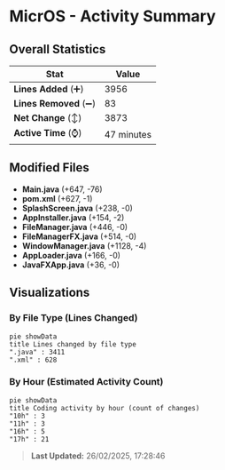 # MicrOS - Activity Summary 

## Overall Statistics

| Stat                   | Value                                                             |
| ---------------------- | ----------------------------------------------------------------- |
| **Lines Added** (➕)   | 3956                                          |
| **Lines Removed** (➖) | 83                                        |
| **Net Change** (↕)    | 3873                |
| **Active Time** (⌚)   | 47 minutes |


## Modified Files
- **Main.java** (+647, -76)
- **pom.xml** (+627, -1)
- **SplashScreen.java** (+238, -0)
- **AppInstaller.java** (+154, -2)
- **FileManager.java** (+446, -0)
- **FileManagerFX.java** (+514, -0)
- **WindowManager.java** (+1128, -4)
- **AppLoader.java** (+166, -0)
- **JavaFXApp.java** (+36, -0)

## Visualizations

### By File Type (Lines Changed)

```mermaid
pie showData
title Lines changed by file type
".java" : 3411
".xml" : 628
```

### By Hour (Estimated Activity Count)

```mermaid
pie showData
title Coding activity by hour (count of changes)
"10h" : 3
"11h" : 3
"16h" : 5
"17h" : 21
```


> **Last Updated:** 26/02/2025, 17:28:46